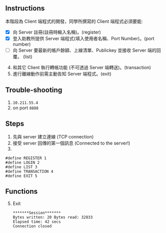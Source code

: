 ## Instructions

本階段為 Client 端程式的開發，同學所撰寫的 Client 端程式必須要能:

+ [x] 向 Server 註冊(註冊時輸入名稱)。(register)
+ [x] 登入助教所提供 Server 端程式(填入使用者名稱、Port Number)。(port number)
+ [ ] 向 Server 要最新的帳戶餘額、上線清單、Publickey 並接收 Server 端的回覆。 (list)
4. 和其它 Client 執行轉帳功能 (不可透過 Server 端轉送)。(transaction)
5. 進行離線動作前需主動告知 Server 端程式。(exit)

## Trouble-shooting

1. `10.211.55.4`
2. on port `8888`

## Steps

1. 先與 server 建立連線 (TCP connection)
2. 接受 server 回傳的第一個訊息 (Connected to the server!)
3. 

```
#define REGISTER 1
#define LOGIN 2
#define LIST 3
#define TRANSACTION 4
#define EXIT 5
```

## Functions

5. Exit

    ```
    *******Session*******
    Bytes written: 20 Bytes read: 32833
    Elapsed time: 42 secs
    Connection closed
    ```